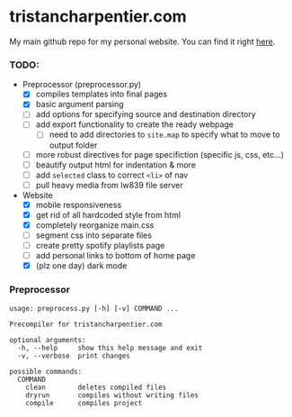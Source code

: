 # tristancharpentier.com

My main github repo for my personal website. You can find it right [here](https://tristancharpentier.com).

### TODO:

* Preprocessor (preprocessor.py)
  - [x] compiles templates into final pages
  - [X] basic argument parsing
  - [ ] add options for specifying source and destination directory
  - [ ] add export functionality to create the ready webpage
    - [ ] need to add directories to `site.map` to specify what to move to output folder
  - [ ] more robust directives for page specifiction (specific js, css, etc...)
  - [ ] beautify output html for indentation & more
  - [ ] add `selected` class to correct `<li>` of nav
  - [ ] pull heavy media from lw839 file server

* Website
  - [X] mobile responsiveness
  - [X] get rid of all hardcoded style from html
  - [X] completely reorganize main.css
  - [ ] segment css into separate files
  - [ ] create pretty spotify playlists page
  - [ ] add personal links to bottom of home page
  - [X] (plz one day) dark mode
  
### Preprocessor
```
usage: preprocess.py [-h] [-v] COMMAND ...

Precompiler for tristancharpentier.com

optional arguments:
  -h, --help     show this help message and exit
  -v, --verbose  print changes

possible commands:
  COMMAND
    clean        deletes compiled files
    dryrun       compiles without writing files
    compile      compiles project
```
